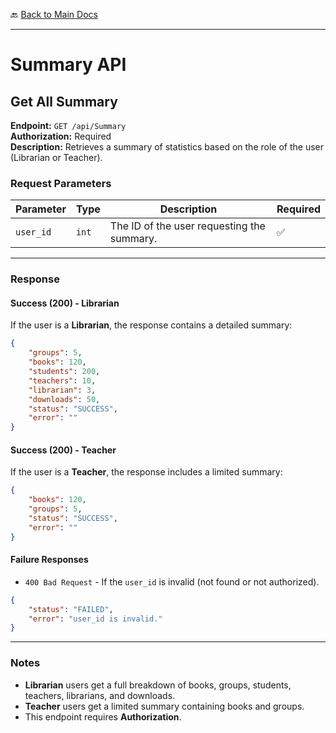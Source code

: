  🔙 [Back to Main Docs](../README.md)  

--- 
# Summary API

## **Get All Summary**
**Endpoint:** `GET /api/Summary`  
**Authorization:** Required  
**Description:** Retrieves a summary of statistics based on the role of the user (Librarian or Teacher).

### **Request Parameters**
| Parameter  | Type  | Description            | Required |
|------------|------|------------------------|----------|
| `user_id`  | `int` | The ID of the user requesting the summary. | ✅ |

---

### **Response**
#### **Success (200) - Librarian**
If the user is a **Librarian**, the response contains a detailed summary:

```json
{
    "groups": 5,
    "books": 120,
    "students": 200,
    "teachers": 10,
    "librarian": 3,
    "downloads": 50,
    "status": "SUCCESS",
    "error": ""
}
```

#### **Success (200) - Teacher**
If the user is a **Teacher**, the response includes a limited summary:

```json
{
    "books": 120,
    "groups": 5,
    "status": "SUCCESS",
    "error": ""
}
```

#### **Failure Responses**
- `400 Bad Request` - If the `user_id` is invalid (not found or not authorized).

```json
{
    "status": "FAILED",
    "error": "user_id is invalid."
}
```

---

### **Notes**
- **Librarian** users get a full breakdown of books, groups, students, teachers, librarians, and downloads.
- **Teacher** users get a limited summary containing books and groups.
- This endpoint requires **Authorization**.
 